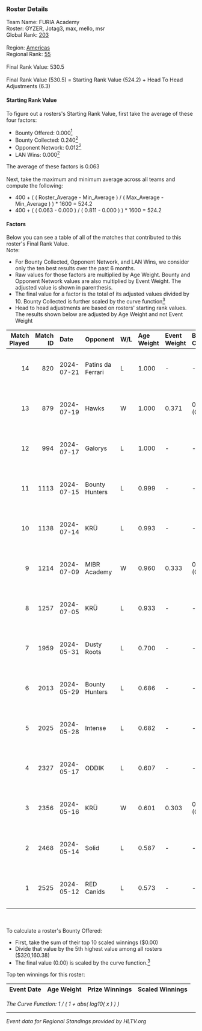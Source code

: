 ### Roster Details<br />
Team Name: FURIA Academy<br />
Roster: GYZER, Jotag3, max, mello, msr<br />
Global Rank: [203](../standings_global.md)<br />
<br />
Region: [Americas]( ../standings_americas.md)<br />
Regional Rank: [55]( ../standings_americas.md)<br />
<br />
Final Rank Value:  530.5<br />
<br />
Final Rank Value (530.5) = Starting Rank Value (524.2) + Head To Head Adjustments (6.3)<br />

#### Starting Rank Value<br />
To figure out a rosters's Starting Rank Value, first take the average of these four factors:<br />
- Bounty Offered: 0.000[<sup>1</sup>](#table2)
- Bounty Collected: 0.240[<sup>2</sup>](#table1)
- Opponent Network: 0.012[<sup>2</sup>](#table1)
- LAN Wins: 0.000[<sup>2</sup>](#table1)

The average of these factors is 0.063<br />
<br />
Next, take the maximum and minimum average across all teams and compute the following:<br />
- 400 + ( ( Roster_Average - Min_Average ) / ( Max_Average - Min_Average ) ) * 1600 = 524.2
- 400 + ( ( 0.063 - 0.000 ) / ( 0.811 - 0.000 ) ) * 1600 = 524.2


#### Factors<br />
Below you can see a table of all of the matches that contributed to this roster's Final Rank Value.<br />
Note:<br />

- For Bounty Collected, Opponent Network, and LAN Wins, we consider only the ten best results over the past 6 months.
- Raw values for those factors are multiplied by Age Weight. Bounty and Opponent Network values are also multiplied by Event Weight. The adjusted value is shown in parenthesis.
- The final value for a factor is the total of its adjusted values divided by 10. Bounty Collected is further scaled by the curve function[<sup>3</sup>](#curveFunction)
- Head to head adjustments are based on rosters' starting rank values. The results shown below are adjusted by Age Weight and not Event Weight
<span id="table1"></span><br />


| Match Played | Match ID | Date       | Opponent          | W/L | Age Weight | Event Weight | Bounty Collected | Opponent Network | LAN Wins  | H2H Adj. | Roster                                   |
| -: | -: | :- | :- | :- | :- | :- | :- | :- | :- | -: | :- |
|           14 |      820 | 2024-07-21 | Patins da Ferrari | L   | 1.000      | -            | -                | -                | -         |    -7.35 | GYZER, Jotag3, max, mello, msr           |
|           13 |      879 | 2024-07-19 | Hawks             | W   | 1.000      | 0.371        | 0.008 (0.003)    | 0.038 (0.014)    | 0 (0.000) |    21.26 | GYZER, Jotag3, max, mello, msr           |
|           12 |      994 | 2024-07-17 | Galorys           | L   | 1.000      | -            | -                | -                | -         |    -5.42 | Bruninho, GYZER, Jotag3, max, mello      |
|           11 |     1113 | 2024-07-15 | Bounty Hunters    | L   | 0.999      | -            | -                | -                | -         |    -2.79 | GYZER, Jotag3, max, mello, souz4h        |
|           10 |     1138 | 2024-07-14 | KRÜ               | L   | 0.993      | -            | -                | -                | -         |    -4.25 | GYZER, Jotag3, max, mello, souz4h        |
|            9 |     1214 | 2024-07-09 | MIBR Academy      | W   | 0.960      | 0.333        | 0.000 (0.000)    | 0.000 (0.000)    | 0 (0.000) |     9.79 | GYZER, Jotag3, max, mello, souz4h        |
|            8 |     1257 | 2024-07-05 | KRÜ               | L   | 0.933      | -            | -                | -                | -         |    -4.30 | GYZER, Jotag3, max, mello, souz4h        |
|            7 |     1959 | 2024-05-31 | Dusty Roots       | L   | 0.700      | -            | -                | -                | -         |    -3.59 | Bruninho, cerolzin, GYZER, Jotag3, mello |
|            6 |     2013 | 2024-05-29 | Bounty Hunters    | L   | 0.686      | -            | -                | -                | -         |    -2.99 | Bruninho, cerolzin, GYZER, Jotag3, mello |
|            5 |     2025 | 2024-05-28 | Intense           | L   | 0.682      | -            | -                | -                | -         |    -5.55 | Bruninho, cerolzin, GYZER, Jotag3, mello |
|            4 |     2327 | 2024-05-17 | ODDIK             | L   | 0.607      | -            | -                | -                | -         |    -1.61 | Bruninho, cerolzin, GYZER, Jotag3, mello |
|            3 |     2356 | 2024-05-16 | KRÜ               | W   | 0.601      | 0.303        | 0.021 (0.004)    | 0.565 (0.103)    | 0 (0.000) |    16.51 | Bruninho, cerolzin, GYZER, Jotag3, mello |
|            2 |     2468 | 2024-05-14 | Solid             | L   | 0.587      | -            | -                | -                | -         |    -2.57 | Bruninho, cerolzin, GYZER, Jotag3, mello |
|            1 |     2525 | 2024-05-12 | RED Canids        | L   | 0.573      | -            | -                | -                | -         |    -0.82 | Bruninho, cerolzin, GYZER, Jotag3, mello |

<br />
<span id="table2"></span><br />
To calculate a roster's Bounty Offered:<br />

- First, take the sum of their top 10 scaled winnings ($0.00)
- Divide that value by the 5th highest value among all rosters ($320,160.38)
- The final value (0.00) is scaled by the curve function.[<sup>3</sup>](#curveFunction)

Top ten winnings for this roster:<br />

| Event Date | Age Weight | Prize Winnings | Scaled Winnings |
| :- | -: | :- | :- |


<span id="curveFunction"></span>_The Curve Function: 1 / ( 1 + abs( log10( x ) ) )_<br />

---
_Event data for Regional Standings provided by HLTV.org_<br />
